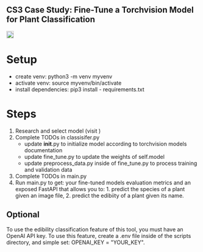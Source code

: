 ## CS3 Case Study: Fine-Tune a Torchvision Model for Plant Classification

<img width="19" alt="image" src="https://github.com/user-attachments/assets/f57ea81a-3400-4907-874c-19a77b6d38ae" />

# Setup
- create venv: python3 -m venv myvenv
- activate venv: source myvenv/bin/activate
- install dependencies: pip3 install - requirements.txt

# Steps
1. Research and select model (visit )
2. Complete TODOs in classisifer.py
   - update __init__.py to initialize model according to torchvision models documentation
   - update fine_tune.py to update the weights of self.model
   - update preprocess_data.py inside of fine_tune.py to process training and validation data 
3. Complete TODOs in main.py
4. Run main.py to get: your fine-tuned models evaluation metrics and an exposed FastAPI that allows you to: 1. predict the species of a plant given an image file, 2. predict the edibiity of a plant given its name. 

## Optional 
To use the edibility classification feature of this tool, you must have an OpenAI API key. To use this feature, create a .env file inside of the scripts directory, and simple set: OPENAI_KEY = "YOUR_KEY".
